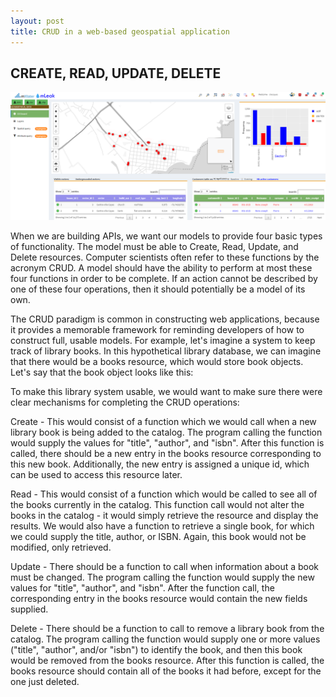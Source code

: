 ```yaml
---
layout: post
title: CRUD in a web-based geospatial application
---
```


## CREATE, READ, UPDATE, DELETE

![mCrop Web-based application](/assets/pictures/mleak.png)


When we are building APIs, we want our models to provide four basic types of functionality. The model must be able to Create, Read, Update, and Delete resources. Computer scientists often refer to these functions by the acronym CRUD. A model should have the ability to perform at most these four functions in order to be complete. If an action cannot be described by one of these four operations, then it should potentially be a model of its own.

The CRUD paradigm is common in constructing web applications, because it provides a memorable framework for reminding developers of how to construct full, usable models. For example, let's imagine a system to keep track of library books. In this hypothetical library database, we can imagine that there would be a books resource, which would store book objects. Let's say that the book object looks like this:

To make this library system usable, we would want to make sure there were clear mechanisms for completing the CRUD operations:

Create - This would consist of a function which we would call when a new library book is being added to the catalog. The program calling the function would supply the values for "title", "author", and "isbn". After this function is called, there should be a new entry in the books resource corresponding to this new book. Additionally, the new entry is assigned a unique id, which can be used to access this resource later.

Read - This would consist of a function which would be called to see all of the books currently in the catalog. This function call would not alter the books in the catalog - it would simply retrieve the resource and display the results. We would also have a function to retrieve a single book, for which we could supply the title, author, or ISBN. Again, this book would not be modified, only retrieved.

Update - There should be a function to call when information about a book must be changed. The program calling the function would supply the new values for "title", "author", and "isbn". After the function call, the corresponding entry in the books resource would contain the new fields supplied.

Delete - There should be a function to call to remove a library book from the catalog. The program calling the function would supply one or more values ("title", "author", and/or "isbn") to identify the book, and then this book would be removed from the books resource. After this function is called, the books resource should contain all of the books it had before, except for the one just deleted.







